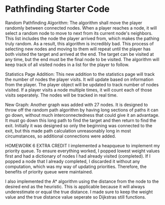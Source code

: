 # Pathfinding Starter Code

Random Pathfinding Algorithm:
    The algorithm shall move the player randomly between connected nodes. When a player reaches a node, it will select a random node to move to next from its current node's neighbors. This list includes the node the player arrived from, which makes the pathing truly random. As a result, this algorithm is incredibly bad. This process of selecting new nodes and moving to them will repeat until the player has both visited the target and arrived at the end. The target can be visited at any time, but the end must be the final node to be visited. The algorithm will keep track of all visited nodes in a list for the player to follow.

Statistics Page Addition:
    This new addition to the statistics page will track the number of nodes the player visits. It will update based on information from the player. The player object will be updated to track number of nodes visited. If a player visits a node multiple times, it will count each of those visits seperately. The nodes will be tracked in real time.

New Graph:
    Another graph was added with 27 nodes. It is designed to throw off the random path algorithm by having long sections of paths it can go down, without much interconnectedness that could give it an advantage. It must go down this long path to find the target and then return to find the exit. Initially it was designed so only the beginning was connected to the exit, but this made path calculation unreasonably long in most circumstances, so additional connections were added.


HOMEWORK 6 EXTRA CREDIT
I implemented a heapqueue to implement my priority queue. To ensure everything worked, I popped lowest weight values first and had a dictionary of nodes I had already visited (completed). If I popped a node that I already completed, I discarded it without any computation, which was my way of updating priorities. Therefore, the benefits of priority queue were maintained.

I also implemented the A* algorithm using the distance from the node to the desired end as the heuristic. This is applicable because it will always underestimate or equal the true distance. I made sure to keep the weight value and the true distance value seperate so Dijkstras still functions.